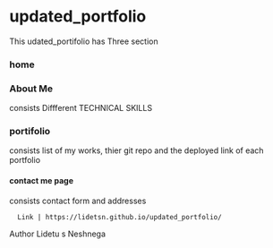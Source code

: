 # updated_portfolio

This udated_portifolio has Three section
### home
  
### About Me
 consists Diffferent  TECHNICAL SKILLS 
### portifolio
 consists list of my works, thier git repo and the deployed link of each portfolio
#### contact me page
  consists contact form and addresses
     
      Link | https://lidetsn.github.io/updated_portfolio/

  Author Lidetu s Neshnega
